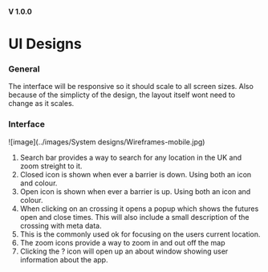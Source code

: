 **V 1.0.0**
# UI Designs
### General
The interface will be responsive so it should scale to all screen sizes. Also because of the simplicty of the design, the layout itself wont need to change as it scales.

### Interface
![image](../images/System designs/Wireframes-mobile.jpg)

1. Search bar provides a way to search for any location in the UK and zoom streight to it.
2. Closed icon is shown when ever a barrier is down. Using both an icon and colour.
3. Open icon is shown when ever a barrier is up. Using both an icon and colour.
4. When clicking on an crossing it opens a popup which shows the futures open and close times. This will also include a small description of the crossing with meta data.
5. This is the commonly used ok for focusing on the users current location.
6. The zoom icons provide a way to zoom in and out off the map
7. Clicking the ? icon will open up an about window showing user information about the app.
